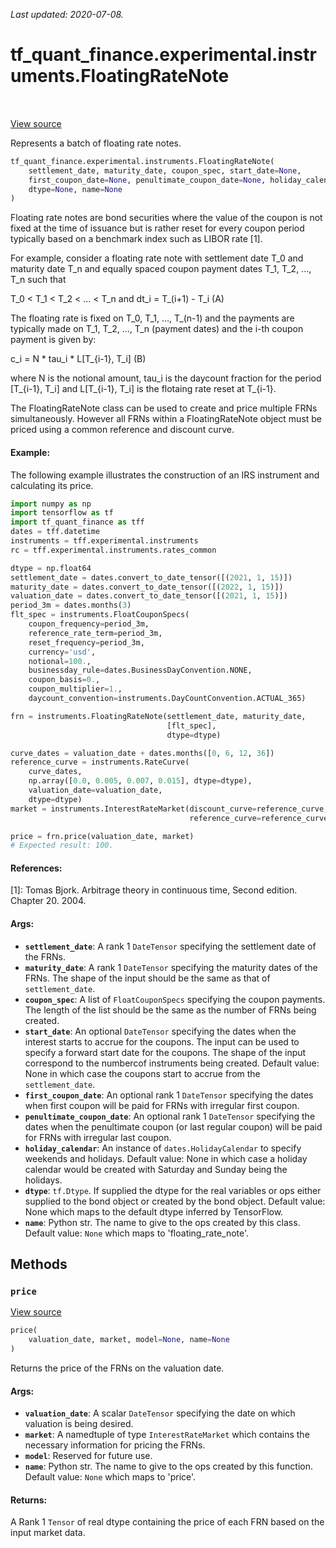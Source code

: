 <!--
This file is generated by a tool. Do not edit directly.
For open-source contributions the docs will be updated automatically.
-->

*Last updated: 2020-07-08.*

<div itemscope itemtype="http://developers.google.com/ReferenceObject">
<meta itemprop="name" content="tf_quant_finance.experimental.instruments.FloatingRateNote" />
<meta itemprop="path" content="Stable" />
<meta itemprop="property" content="__init__"/>
<meta itemprop="property" content="price"/>
</div>

# tf_quant_finance.experimental.instruments.FloatingRateNote

<!-- Insert buttons and diff -->

<table class="tfo-notebook-buttons tfo-api" align="left">
</table>

<a target="_blank" href="https://github.com/google/tf-quant-finance/blob/master/tf_quant_finance/experimental/instruments/floating_rate_note.py">View source</a>



Represents a batch of floating rate notes.

```python
tf_quant_finance.experimental.instruments.FloatingRateNote(
    settlement_date, maturity_date, coupon_spec, start_date=None,
    first_coupon_date=None, penultimate_coupon_date=None, holiday_calendar=None,
    dtype=None, name=None
)
```



<!-- Placeholder for "Used in" -->

Floating rate notes are bond securities where the value of the coupon is not
fixed at the time of issuance but is rather reset for every coupon period
typically based on a benchmark index such as LIBOR rate [1].

For example, consider a floating rate note with settlement date T_0 and
maturity date T_n and equally spaced coupon payment dates T_1, T_2, ..., T_n
such that

T_0 < T_1 < T_2 < ... < T_n and dt_i = T_(i+1) - T_i    (A)

The floating rate is fixed on T_0, T_1, ..., T_(n-1) and the payments are
typically made on T_1, T_2, ..., T_n (payment dates) and the i-th coupon
payment is given by:

c_i = N * tau_i * L[T_{i-1}, T_i]                        (B)

where N is the notional amount, tau_i is the daycount fraction for the period
[T_{i-1}, T_i] and L[T_{i-1}, T_i] is the flotaing rate reset at T_{i-1}.

The FloatingRateNote class can be used to create and price multiple FRNs
simultaneously. However all FRNs within a FloatingRateNote object must be
priced using a common reference and discount curve.

#### Example:
The following example illustrates the construction of an IRS instrument and
calculating its price.

```python
import numpy as np
import tensorflow as tf
import tf_quant_finance as tff
dates = tff.datetime
instruments = tff.experimental.instruments
rc = tff.experimental.instruments.rates_common

dtype = np.float64
settlement_date = dates.convert_to_date_tensor([(2021, 1, 15)])
maturity_date = dates.convert_to_date_tensor([(2022, 1, 15)])
valuation_date = dates.convert_to_date_tensor([(2021, 1, 15)])
period_3m = dates.months(3)
flt_spec = instruments.FloatCouponSpecs(
    coupon_frequency=period_3m,
    reference_rate_term=period_3m,
    reset_frequency=period_3m,
    currency='usd',
    notional=100.,
    businessday_rule=dates.BusinessDayConvention.NONE,
    coupon_basis=0.,
    coupon_multiplier=1.,
    daycount_convention=instruments.DayCountConvention.ACTUAL_365)

frn = instruments.FloatingRateNote(settlement_date, maturity_date,
                                   [flt_spec],
                                   dtype=dtype)

curve_dates = valuation_date + dates.months([0, 6, 12, 36])
reference_curve = instruments.RateCurve(
    curve_dates,
    np.array([0.0, 0.005, 0.007, 0.015], dtype=dtype),
    valuation_date=valuation_date,
    dtype=dtype)
market = instruments.InterestRateMarket(discount_curve=reference_curve,
                                        reference_curve=reference_curve)

price = frn.price(valuation_date, market)
# Expected result: 100.
```

#### References:
[1]: Tomas Bjork. Arbitrage theory in continuous time, Second edition.
    Chapter 20. 2004.

#### Args:


* <b>`settlement_date`</b>: A rank 1 `DateTensor` specifying the settlement date of
  the FRNs.
* <b>`maturity_date`</b>: A rank 1 `DateTensor` specifying the maturity dates of the
  FRNs. The shape of the input should be the same as that of
  `settlement_date`.
* <b>`coupon_spec`</b>: A list of `FloatCouponSpecs` specifying the coupon payments.
  The length of the list should be the same as the number of FRNs
  being created.
* <b>`start_date`</b>: An optional `DateTensor` specifying the dates when the
  interest starts to accrue for the coupons. The input can be used to
  specify a forward start date for the coupons. The shape of the input
  correspond to the numbercof instruments being created.
  Default value: None in which case the coupons start to accrue from the
  `settlement_date`.
* <b>`first_coupon_date`</b>: An optional rank 1 `DateTensor` specifying the dates
  when first coupon will be paid for FRNs with irregular first coupon.
* <b>`penultimate_coupon_date`</b>: An optional rank 1 `DateTensor` specifying the
  dates when the penultimate coupon (or last regular coupon) will be paid
  for FRNs with irregular last coupon.
* <b>`holiday_calendar`</b>: An instance of `dates.HolidayCalendar` to specify
  weekends and holidays.
  Default value: None in which case a holiday calendar would be created
  with Saturday and Sunday being the holidays.
* <b>`dtype`</b>: `tf.Dtype`. If supplied the dtype for the real variables or ops
  either supplied to the bond object or created by the bond object.
  Default value: None which maps to the default dtype inferred by
  TensorFlow.
* <b>`name`</b>: Python str. The name to give to the ops created by this class.
  Default value: `None` which maps to 'floating_rate_note'.

## Methods

<h3 id="price"><code>price</code></h3>

<a target="_blank" href="https://github.com/google/tf-quant-finance/blob/master/tf_quant_finance/experimental/instruments/floating_rate_note.py">View source</a>

```python
price(
    valuation_date, market, model=None, name=None
)
```

Returns the price of the FRNs on the valuation date.


#### Args:


* <b>`valuation_date`</b>: A scalar `DateTensor` specifying the date on which
  valuation is being desired.
* <b>`market`</b>: A namedtuple of type `InterestRateMarket` which contains the
  necessary information for pricing the FRNs.
* <b>`model`</b>: Reserved for future use.
* <b>`name`</b>: Python str. The name to give to the ops created by this function.
  Default value: `None` which maps to 'price'.


#### Returns:

A Rank 1 `Tensor` of real dtype containing the price of each FRN
based on the input market data.




